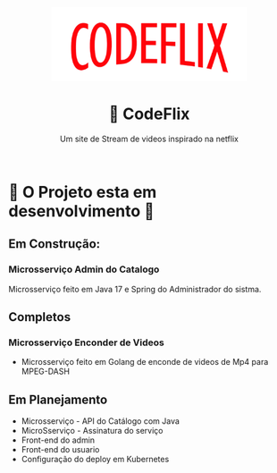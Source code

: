 <center>
  <p align="center">
    <img src="./doc/images/codeflix-logo.png"  width="350" />
  </p>  
   <h1 align="center">🚀 CodeFlix</h1>
    <p align="center">
      Um site de Stream de videos inspirado na netflix<br/>
   </p>
</center>
<br />

#  🚧 O Projeto esta em desenvolvimento  🚧
## Em Construção:
 ### Microsserviço Admin do Catalogo
  Microsserviço feito em Java 17 e Spring do Administrador do sistma.

## Completos
 ### Microsserviço Enconder de Videos
 * Microsserviço feito em Golang de enconde de videos de Mp4 para MPEG-DASH

## Em Planejamento
 * Microsserviço - API do Catálogo com Java
 * MicroSserviço - Assinatura do serviço
 * Front-end do admin 
 * Front-end do usuario
 * Configuração do deploy em Kubernetes
